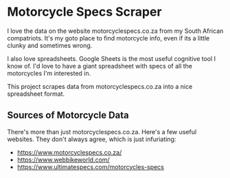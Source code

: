# Motorcycle Specs Scraper

I love the data on the website motorcyclespecs.co.za from my South African compatriots. It's my goto place to find motorcycle info, even if its a little clunky and sometimes wrong. 

I also love spreadsheets. Google Sheets is the most useful cognitive tool I know of. I'd love to have a giant spreadsheet with specs of all the motorcycles I'm interested in.

This project scrapes data from motorcyclespecs.co.za into a nice spreadsheet format.


## Sources of Motorcycle Data

There's more than just motorcyclespecs.co.za. Here's a few useful websites. They don't always agree, which is just infuriating:

- https://www.motorcyclespecs.co.za/
- https://www.webbikeworld.com/
- https://www.ultimatespecs.com/motorcycles-specs
